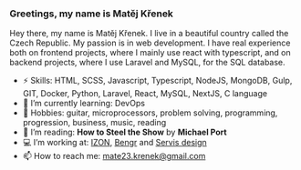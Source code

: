 ### Greetings, my name is Matěj Křenek

Hey there, my name is Matěj Křenek. I live in a beautiful country called the Czech Republic. My passion is in web development. I have real experience both on frontend projects, where I mainly use react with typescript, and on backend projects, where I use Laravel and MySQL, for the SQL database.

- ⚡ Skills: HTML, SCSS, Javascript, Typescript, NodeJS, MongoDB, Gulp, GIT, Docker, Python, Laravel, React, MySQL, NextJS, C language
- 🌱 I’m currently learning: DevOps 
- 🐴 Hobbies: guitar, microprocessors, problem solving, programming, progression, business, music, reading
- 📕 I’m reading: **How to Steel the Show** by **Michael Port**
- 💻 I’m working at: [IZON](https://www.izon.cz/), [Bengr](https://bengr.cz/) and [Servis design](https://www.servis-design.cz/)
- 📫 How to reach me: [mate23.krenek@gmail.com](mailto:mate23.krenek@gmail.com)




